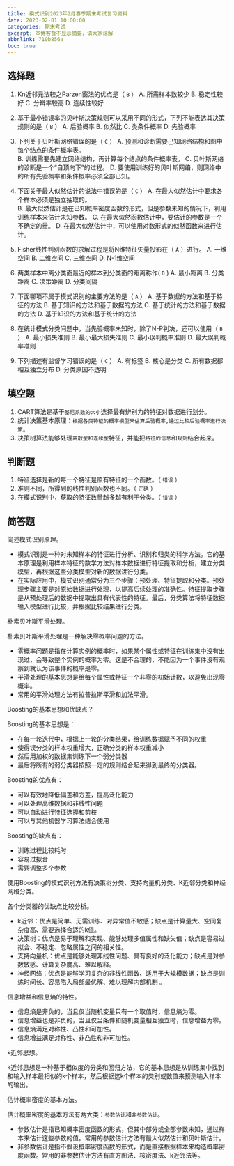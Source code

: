 ```yaml
---
title: 模式识别2023年2月春季期末考试复习资料
date: 2023-02-01 10:00:00
categories: 期末考试
excerpt: 本博客暂不显示摘要，请大家谅解
abbrlink: 710b856a
toc: true
---
```

## 选择题
1. Kn近邻元法较之Parzen窗法的优点是（   `B`   ）
A. 所需样本数较少    B. 稳定性较好     C. 分辨率较高    D. 连续性较好

2. 基于最小错误率的贝叶斯决策规则可以采用不同的形式，下列不能表达其决策规则的是（  `B`   ）
A. 后验概率       B. 似然比      C. 类条件概率     D. 先验概率

3. 下列关于贝叶斯网络错误的是（   `C`   ）
A. 预测和诊断需要己知网络结构和图中每个结点的条件概率表。   
B. 训练需要先建立网络结构，再计算每个结点的条件概率表。
C. 贝叶斯网络的诊断是一个“自顶向下”的过程。
D. 要使用训练好的贝叶斯网络，则网络中的所有先验概率和条件概率必须全部已知。

4. 下面关于最大似然估计的说法中错误的是（  `C`  ）
A. 在最大似然估计中要求各个样本必须是独立抽取的。   
B. 最大似然估计是在已知概率密度函数的形式，但是参数未知的情况下，利用训练样本来估计未知参数。
C. 在最大似然函数估计中，要估计的参数是一个不确定的量。 
D. 在最大似然估计中，可以使用对数形式的似然函数来进行估计。

5. Fisher线性判别函数的求解过程是将N维特征矢量投影在（  `A`  ）进行。
A. 一维空间          B. 二维空间
C. 三维空间          D. N-1维空间

6. 两类样本中离分类面最近的样本到分类面的距离称作(  `D`  )
A. 最小距离       B. 分类距离      C. 决策距离      D. 分类间隔

7. 下面哪项不属于模式识别的主要方法的是（  `A`  ）
A. 基于数据的方法和基于特征的方法
B. 基于知识的方法和基于数据的方法
C. 基于统计的方法和基于数据的方法
D. 基于知识的方法和基于统计的方法

8. 在统计模式分类问题中，当先验概率未知时，除了N-P判决，还可以使用（   `B`   ）
A. 最小损失准则
B. 最小最大损失准则
C. 最小误判概率准则
D. 最大误判概率准则

9. 下列描述有监督学习错误的是（  `C`  ）
A. 有标签
B. 核心是分类
C. 所有数据都相互独立分布
D. 分类原因不透明


## 填空题
1. CART算法是基于`基尼系数的大小`选择最有辨别力的特征对数据进行划分。
2. 统计决策基本原理：`根据各类特征的概率模型来估算后验概率,通过比较后验概率进行决策`。
3. 决策树算法能够处理`离散型和连续型`特征，并能把`特征的信息`和`规则`结合起来。

## 判断题
1. 特征选择是新的每一个特征是原有特征的一个函数。（  `错误`  ）
2. 准则不同，所得到的线性判别函数也不同。（  `正确`  ）
3. 在模式识别中，获取的特征数量越多越有利于分类。（  `错误`  ）

## 简答题

<article class="message message-immersive is-warning">
  <div class="message-body">
    <i class="fas fa-question-circle mr-2"></i>简述模式识别原理。
  </div>
</article>

- 模式识别是一种对未知样本的特征进行分析、识别和归类的科学方法。它的基本原理是利用样本特征的数学方法对样本数据进行特征提取和分析，建立分类模型，再根据这些分类模型对新的数据进行分类。
- 在实际应用中，模式识别通常分为三个步骤：预处理、特征提取和分类。预处理步骤主要是对原始数据进行处理，以提高后续处理的准确性。特征提取步骤是从预处理后的数据中提取出具有代表性的特征。最后，分类算法将特征数据输入模型进行比较，并根据比较结果进行分类。

<article class="message message-immersive is-warning">
  <div class="message-body">
    <i class="fas fa-question-circle mr-2"></i>朴素贝叶斯平滑处理。
  </div>
</article>

朴素贝叶斯平滑处理是一种解决零概率问题的方法。
- 零概率问题是指在计算实例的概率时，如果某个属性或特征在训练集中没有出现过，会导致整个实例的概率为零。这是不合理的，不能因为一个事件没有观察到就认为该事件的概率是零。
- 平滑处理的基本思想是给每个属性或特征一个非零的初始计数，以避免出现零概率。
- 常用的平滑处理方法有拉普拉斯平滑和加法平滑。




<article class="message message-immersive is-warning">
  <div class="message-body">
    <i class="fas fa-question-circle mr-2"></i>Boosting的基本思想和优缺点？
  </div>
</article>

Boosting的基本思想是：
- 在每一轮迭代中，根据上一轮的分类结果，给训练数据赋予不同的权重
- 使得误分类的样本权重增大，正确分类的样本权重减小
- 然后用加权的数据集训练下一个弱分类器
- 最后将所有的弱分类器按照一定的规则结合起来得到最终的分类器。

Boosting的优点有：
- 可以有效地降低偏差和方差，提高泛化能力
- 可以处理高维数据和非线性问题
- 可以自动进行特征选择和剪枝
- 可以与其他机器学习算法结合使用

Boosting的缺点有：
- 训练过程比较耗时
- 容易过拟合
- 需要调整多个参数

使用Boosting的模式识别方法有决策树分类、支持向量机分类、K近邻分类和神经网络分类。


<article class="message message-immersive is-warning">
  <div class="message-body">
    <i class="fas fa-question-circle mr-2"></i>各个分类器的优缺点比较分析。
  </div>
</article>

- k近邻：优点是简单、无需训练、对异常值不敏感；缺点是计算量大、空间复杂度高、需要选择合适的k值。
- 决策树：优点是易于理解和实现、能够处理多值属性和缺失值；缺点是容易过拟合、不稳定、忽略属性之间的相关性。
- 支持向量机：优点是能够处理非线性问题、具有良好的泛化能力；缺点是对参数敏感、计算复杂度高、难以解释。
- 神经网络：优点是能够学习复杂的非线性函数、适用于大规模数据；缺点是训练时间长、容易陷入局部最优解、难以理解内部机制 。



<article class="message message-immersive is-warning">
  <div class="message-body">
    <i class="fas fa-question-circle mr-2"></i>信息增益和信息熵的特性。
  </div>
</article>

- 信息熵是非负的，当且仅当随机变量只有一个取值时，信息熵为零。
- 信息增益也是非负的，当且仅当条件和随机变量相互独立时，信息增益为零。
- 信息熵满足对称性、凸性和可加性。
- 信息增益满足对称性、非凸性和非可加性。



<article class="message message-immersive is-warning">
  <div class="message-body">
    <i class="fas fa-question-circle mr-2"></i>k近邻思想。
  </div>
</article>

k近邻思想是一种基于相似度的分类和回归方法，它的基本思想是从训练集中找到和输入样本最相似的k个样本，然后根据这k个样本的类别或数值来预测输入样本的输出。


<article class="message message-immersive is-warning">
  <div class="message-body">
    <i class="fas fa-question-circle mr-2"></i>估计概率密度的基本方法。
  </div>
</article>

估计概率密度的基本方法有两大类：`参数估计`和`非参数估计`。
- 参数估计是指已知概率密度函数的形式，但其中部分或全部参数未知，通过样本来估计这些参数的值。常用的参数估计方法有最大似然估计和贝叶斯估计。
- 非参数估计是指不假设概率密度函数的形式，而是直接根据样本来构造概率密度函数。常用的非参数估计方法有直方图法、核密度法、k近邻法等。